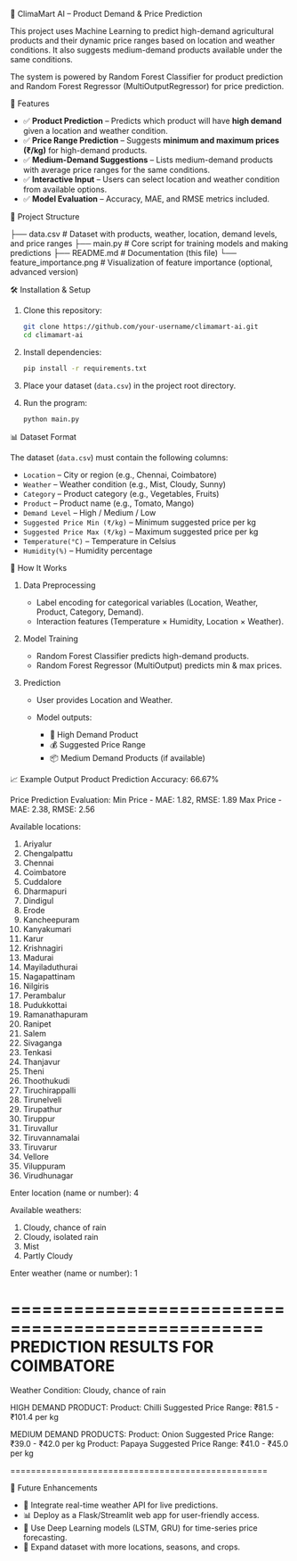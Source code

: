 🌾 ClimaMart AI – Product Demand & Price Prediction

This project uses Machine Learning to predict high-demand agricultural products and their dynamic price ranges based on location and weather conditions. It also suggests medium-demand products available under the same conditions.

The system is powered by Random Forest Classifier for product prediction and Random Forest Regressor (MultiOutputRegressor) for price prediction.


📌 Features

* ✅ **Product Prediction** – Predicts which product will have **high demand** given a location and weather condition.
* ✅ **Price Range Prediction** – Suggests **minimum and maximum prices (₹/kg)** for high-demand products.
* ✅ **Medium-Demand Suggestions** – Lists medium-demand products with average price ranges for the same conditions.
* ✅ **Interactive Input** – Users can select location and weather condition from available options.
* ✅ **Model Evaluation** – Accuracy, MAE, and RMSE metrics included.


📂 Project Structure

├── data.csv                 # Dataset with products, weather, location, demand levels, and price ranges
├── main.py                  # Core script for training models and making predictions
├── README.md                # Documentation (this file)
└── feature_importance.png   # Visualization of feature importance (optional, advanced version)


🛠️ Installation & Setup

1. Clone this repository:

   ```bash
   git clone https://github.com/your-username/climamart-ai.git
   cd climamart-ai
   ```

2. Install dependencies:

   ```bash
   pip install -r requirements.txt
   ```

3. Place your dataset (`data.csv`) in the project root directory.

4. Run the program:

   ```bash
   python main.py
   ```


📊 Dataset Format

The dataset (`data.csv`) must contain the following columns:

* `Location` – City or region (e.g., Chennai, Coimbatore)
* `Weather` – Weather condition (e.g., Mist, Cloudy, Sunny)
* `Category` – Product category (e.g., Vegetables, Fruits)
* `Product` – Product name (e.g., Tomato, Mango)
* `Demand Level` – High / Medium / Low
* `Suggested Price Min (₹/kg)` – Minimum suggested price per kg
* `Suggested Price Max (₹/kg)` – Maximum suggested price per kg
* `Temperature(°C)` – Temperature in Celsius
* `Humidity(%)` – Humidity percentage


🚀 How It Works

1. Data Preprocessing

   * Label encoding for categorical variables (Location, Weather, Product, Category, Demand).
   * Interaction features (Temperature × Humidity, Location × Weather).

2. Model Training

   * Random Forest Classifier predicts high-demand products.
   * Random Forest Regressor (MultiOutput) predicts min & max prices.

3. Prediction

   * User provides Location and Weather.
   * Model outputs:

     * 🎯 High Demand Product
     * 💰 Suggested Price Range
     * 📦 Medium Demand Products (if available)


📈 Example Output
Product Prediction Accuracy: 66.67%

Price Prediction Evaluation:
Min Price - MAE: 1.82, RMSE: 1.89
Max Price - MAE: 2.38, RMSE: 2.56

Available locations:
1. Ariyalur
2. Chengalpattu
3. Chennai
4. Coimbatore
5. Cuddalore
6. Dharmapuri
7. Dindigul
8. Erode
9. Kancheepuram
10. Kanyakumari
11. Karur
12. Krishnagiri
13. Madurai
14. Mayiladuthurai
15. Nagapattinam
16. Nilgiris
17. Perambalur
18. Pudukkottai
19. Ramanathapuram
20. Ranipet
21. Salem
22. Sivaganga
23. Tenkasi
24. Thanjavur
25. Theni
26. Thoothukudi
27. Tiruchirappalli
28. Tirunelveli
29. Tirupathur
30. Tiruppur
31. Tiruvallur
32. Tiruvannamalai
33. Tiruvarur
34. Vellore
35. Viluppuram
36. Virudhunagar

Enter location (name or number): 4

Available weathers:
1. Cloudy, chance of rain
2. Cloudy, isolated rain
3. Mist
4. Partly Cloudy

Enter weather (name or number): 1

==================================================
PREDICTION RESULTS FOR COIMBATORE
==================================================
Weather Condition: Cloudy, chance of rain

HIGH DEMAND PRODUCT:
  Product: Chilli
  Suggested Price Range: ₹81.5 - ₹101.4 per kg

MEDIUM DEMAND PRODUCTS:
  Product: Onion
  Suggested Price Range: ₹39.0 - ₹42.0 per kg
  Product: Papaya
  Suggested Price Range: ₹41.0 - ₹45.0 per kg

==================================================


📌 Future Enhancements

* 📡 Integrate real-time weather API for live predictions.
* 📊 Deploy as a Flask/Streamlit web app for user-friendly access.
* 🔮 Use Deep Learning models (LSTM, GRU) for time-series price forecasting.
* 🏪 Expand dataset with more locations, seasons, and crops.